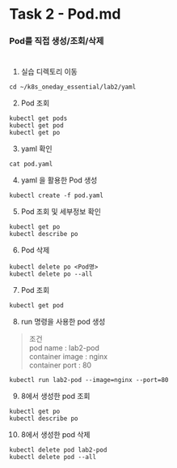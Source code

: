 # Task 2 - Pod.md  

### Pod를 직접 생성/조회/삭제
#
1. 실습 디렉토리 이동
```
cd ~/k8s_oneday_essential/lab2/yaml
```

2. Pod 조회
```
kubectl get pods
kubectl get pod
kubectl get po
```

3. yaml 확인
```
cat pod.yaml
```

4. yaml 을 활용한 Pod 생성
```
kubectl create -f pod.yaml
```

5. Pod 조회 및 세부정보 확인
```
kubectl get po
kubectl describe po
```

6. Pod 삭제
```
kubectl delete po <Pod명>
kubectl delete po --all
```

7. Pod 조회
```
kubectl get pod
```

8. run 명령을 사용한 pod 생성

>조건  
pod name : lab2-pod  
container image : nginx  
container port : 80
```
kubectl run lab2-pod --image=nginx --port=80
```

9. 8에서 생성한 pod 조회
```
kubectl get po
kubectl describe po
```

10. 8에서 생성한 pod 삭제
```
kubectl delete pod lab2-pod
kubectl delete pod --all
```

